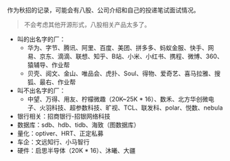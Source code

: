 作为秋招的记录，可能会有八股、公司介绍和自己的投递笔试面试情况。
>不会考虑其他开源形式，八股相关产品太多了。

+ 叫的出名字的厂：
	+ 华为、字节、腾讯、阿里、百度、美团、拼多多、蚂蚁金服、快手、网易、京东、滴滴、联想、知乎、B站、小米、小红书、携程、微博、360、猿辅导、作业帮
	+ 贝壳、阅文、金山、唯品会、虎扑、Soul、得物、爱奇艺、喜马拉雅、搜狐、最右、作业帮
+ 叫不出名字的厂：
	+ 中望、万得、用友、柠檬微趣（20K~25K * 16）、数禾、北方华创微电子、火羽科技、超参数科技、旷视、TCL、联发科、polar、悦数、nebula
+ 银行相关：招商银行-招银网络科技
+ 数据库：sdb、hdb、tidb、海致（图数据库）
+ 量化：optiver、HRT、正定私募
+ 车企：文远知行、小马智行
+ 硬件：启思半导体（20K * 16）、沐曦、大疆